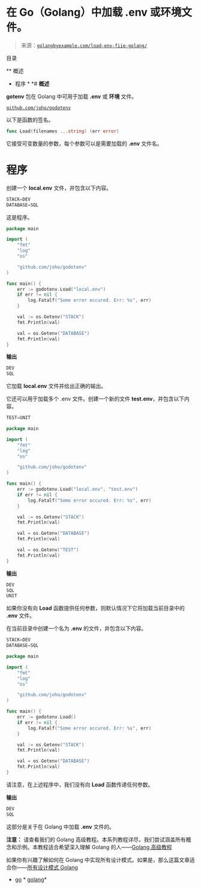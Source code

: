 <!--yml

分类：未分类

日期：2024-10-13 06:41:18

-->

# 在 Go（Golang）中加载 .env 或环境文件。

> 来源：[`golangbyexample.com/load-env-fiie-golang/`](https://golangbyexample.com/load-env-fiie-golang/)

目录

**   概述

+   程序 *  *# **概述**

**gotenv** 包在 Golang 中可用于加载 **.env** 或 **环境** 文件。

[`github.com/joho/godotenv`](https://github.com/joho/godotenv)

以下是函数的签名。

```go
func Load(filenames ...string) (err error) 
```

它接受可变数量的参数，每个参数可以是需要加载的 **.env** 文件名。

# **程序**

创建一个 **local.env** 文件，并包含以下内容。

```go
STACK=DEV
DATABASE=SQL
```

这是程序。

```go
package main

import (
	"fmt"
	"log"
	"os"

	"github.com/joho/godotenv"
)

func main() {
	err := godotenv.Load("local.env")
	if err != nil {
		log.Fatalf("Some error occured. Err: %s", err)
	}

	val := os.Getenv("STACK")
	fmt.Println(val)

	val = os.Getenv("DATABASE")
	fmt.Println(val)
}
```

**输出**

```go
DEV
SQL
```

它加载 **local.env** 文件并给出正确的输出。

它还可以用于加载多个 .env 文件。创建一个新的文件 **test.env**，并包含以下内容。

```go
TEST=UNIT
```

```go
package main

import (
	"fmt"
	"log"
	"os"

	"github.com/joho/godotenv"
)

func main() {
	err := godotenv.Load("local.env", "test.env")
	if err != nil {
		log.Fatalf("Some error occured. Err: %s", err)
	}

	val := os.Getenv("STACK")
	fmt.Println(val)

	val = os.Getenv("DATABASE")
	fmt.Println(val)

	val = os.Getenv("TEST")
	fmt.Println(val)
}
```

**输出**

```go
DEV
SQL
UNIT
```

如果你没有向 **Load** 函数提供任何参数，则默认情况下它将加载当前目录中的 **.env** 文件。

在当前目录中创建一个名为 **.env** 的文件，并包含以下内容。

```go
STACK=DEV
DATABASE=SQL
```

```go
package main

import (
	"fmt"
	"log"
	"os"

	"github.com/joho/godotenv"
)

func main() {
	err := godotenv.Load()
	if err != nil {
		log.Fatalf("Some error occured. Err: %s", err)
	}

	val := os.Getenv("STACK")
	fmt.Println(val)

	val = os.Getenv("DATABASE")
	fmt.Println(val)
}
```

请注意，在上述程序中，我们没有向 **Load** 函数传递任何参数。

**输出**

```go
DEV
SQL
```

这部分是关于在 Golang 中加载 **.env** 文件的。

**注意：** 请查看我们的 Golang 高级教程。本系列教程详尽，我们尝试涵盖所有概念和示例。本教程适合希望深入理解 Golang 的人——[Golang 高级教程](https://golangbyexample.com/golang-comprehensive-tutorial/)

如果你有兴趣了解如何在 Golang 中实现所有设计模式。如果是，那么这篇文章适合你——[所有设计模式 Golang](https://golangbyexample.com/all-design-patterns-golang/)

+   [go](https://golangbyexample.com/tag/go/) *   [golang](https://golangbyexample.com/tag/golang/)*
